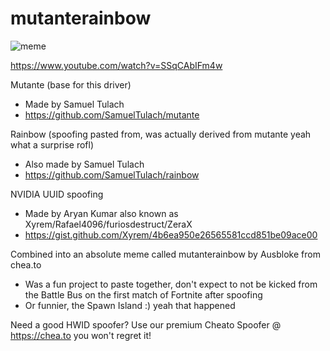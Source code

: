 # mutanterainbow
![meme](https://i.imgur.com/UArqdOH.png)

https://www.youtube.com/watch?v=SSqCAbIFm4w

Mutante (base for this driver)
* Made by Samuel Tulach
* https://github.com/SamuelTulach/mutante

Rainbow (spoofing pasted from, was actually derived from mutante yeah what a surprise rofl)
* Also made by Samuel Tulach
* https://github.com/SamuelTulach/rainbow

NVIDIA UUID spoofing
* Made by Aryan Kumar also known as Xyrem/Rafael4096/furiosdestruct/ZeraX
* https://gist.github.com/Xyrem/4b6ea950e26565581ccd851be09ace00

Combined into an absolute meme called mutanterainbow by Ausbloke from chea.to
* Was a fun project to paste together, don't expect to not be kicked from the Battle Bus on the first match of Fortnite after spoofing
* Or funnier, the Spawn Island :) yeah that happened

Need a good HWID spoofer? Use our premium Cheato Spoofer @ https://chea.to you won't regret it!
